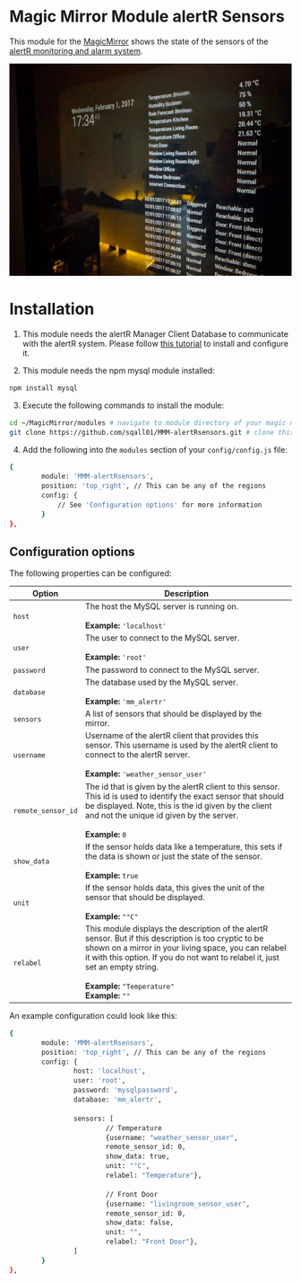 # Magic Mirror Module alertR Sensors
This module for the [MagicMirror](https://github.com/MichMich/MagicMirror) shows the state of the sensors of the [alertR monitoring and alarm system](https://github.com/sqall01/alertR).

![MagicMirror](pics/magicmirror.jpg)

# Installation

1. This module needs the alertR Manager Client Database to communicate with the alertR system. Please follow [this tutorial](https://github.com/sqall01/alertR/wiki/Tutorial-ManagerClientDatabase) to install and configure it.

2. This module needs the npm mysql module installed:

```bash
npm install mysql
```

3. Execute the following commands to install the module:

```bash
cd ~/MagicMirror/modules # navigate to module directory of your magic mirror
git clone https://github.com/sqall01/MMM-alertRsensors.git # clone this module
```

4. Add the following into the `modules` section of your `config/config.js` file:

```bash
{
        module: 'MMM-alertRsensors',
        position: 'top_right', // This can be any of the regions
        config: {
            // See 'Configuration options' for more information
        }
},
```

## Configuration options

The following properties can be configured:

| Option                        | Description
| ----------------------------  | -----------
| `host`                        | The host the MySQL server is running on. <br><br> **Example:** `'localhost'`
| `user`                        | The user to connect to the MySQL server. <br><br> **Example:** `'root'`
| `password`                    | The password to connect to the MySQL server.
| `database`                    | The database used by the MySQL server. <br><br> **Example:** `'mm_alertr'`
| `sensors`                     | A list of sensors that should be displayed by the mirror.
| `username`                    | Username of the alertR client that provides this sensor. This username is used by the alertR client to connect to the alertR server. <br><br> **Example:** `'weather_sensor_user'`
| `remote_sensor_id`            | The id that is given by the alertR client to this sensor. This id is used to identify the exact sensor that should be displayed. Note, this is the id given by the client and not the unique id given by the server. <br><br> **Example:** `0`
| `show_data`                   | If the sensor holds data like a temperature, this sets if the data is shown or just the state of the sensor. <br><br> **Example:** `true`
| `unit`                        | If the sensor holds data, this gives the unit of the sensor that should be displayed. <br><br> **Example:** `"°C"`
| `relabel`                     | This module displays the description of the alertR sensor. But if this description is too cryptic to be shown on a mirror in your living space, you can relabel it with this option. If you do not want to relabel it, just set an empty string. <br><br> **Example:** `"Temperature"` <br> **Example:** `""`

An example configuration could look like this:

```bash
{
        module: 'MMM-alertRsensors',
        position: 'top_right', // This can be any of the regions
        config: {
                host: 'localhost',
                user: 'root',
                password: 'mysqlpassword',
                database: 'mm_alertr',

                sensors: [
                        // Temperature
                        {username: "weather_sensor_user",
                        remote_sensor_id: 0,
                        show_data: true,
                        unit: "°C",
                        relabel: "Temperature"},

                        // Front Door
                        {username: "livingroom_sensor_user",
                        remote_sensor_id: 0,
                        show_data: false,
                        unit: "",
                        relabel: "Front Door"},
                ]
        }
},
```